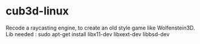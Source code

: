# cub3d-linux
Recode a raycasting engine, to create an old style game like Wolfenstein3D. 
Lib needed :
sudo apt-get install libx11-dev libxext-dev libbsd-dev     
  
